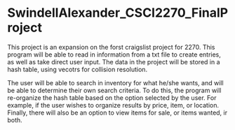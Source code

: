 # SwindellAlexander_CSCI2270_FinalProject

This project is an expansion on the forst craigslist project for 2270. This program will be able to read in information from a txt file to create entries, as well as take direct user input. The data in the project will be stored in a hash table, using vecotrs for collision resolution.

The user will be able to search in inventory for what he/she wants, and will be able to determine their own search criteria. To do this, the program will re-organize the hash table based on the option selected by the user. For example, if the user wishes to organize results by price, item, or location. 
Finally, there will also be an option to view items for sale, or items wanted, ir both. 